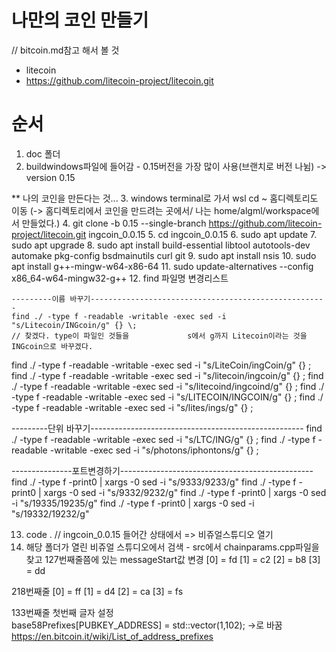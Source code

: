 # 나만의 코인 만들기
// bitcoin.md참고 해서 볼 것

- litecoin
- https://github.com/litecoin-project/litecoin.git

# 순서
1. doc 폴더
2. buildwindows파일에 들어감 - 0.15버전을 가장 많이 사용(브랜치로 버전 나뉨) -> version 0.15

** 나의 코인을 만든다는 것...
3. windows terminal로 가서 wsl cd ~ 홈디렉토리도 이동  (-> 홈디렉토리에서 코인을 만드려는 곳에서/ 나는 home/algml/workspace에서 만들었다.)
4. git clone -b 0.15 --single-branch https://github.com/litecoin-project/litecoin.git ingcoin_0.0.15
5. cd ingcoin_0.0.15
6. sudo apt update
7. sudo apt upgrade
8. sudo apt install build-essential libtool autotools-dev automake pkg-config bsdmainutils curl git 
9. sudo apt install nsis
10. sudo apt install g++-mingw-w64-x86-64
11. sudo update-alternatives --config x86_64-w64-mingw32-g++
12. find 파일명 변경리스트
```
---------이름 바꾸기-----------------------------------------------------
find ./ -type f -readable -writable -exec sed -i "s/Litecoin/INGcoin/g" {} \;
// 찾겠다. type이 파일인 것들을             s에서 g까지 Litecoin이라는 것을INGcoin으로 바꾸겠다.
```
find ./ -type f -readable -writable -exec sed -i "s/LiteCoin/ingCoin/g" {} \;
find ./ -type f -readable -writable -exec sed -i "s/litecoin/ingcoin/g" {} \;
find ./ -type f -readable -writable -exec sed -i "s/litecoind/ingcoind/g" {} \;
find ./ -type f -readable -writable -exec sed -i "s/LITECOIN/INGCOIN/g" {} \;
find ./ -type f -readable -writable -exec sed -i "s/lites/ings/g" {} \;

---------단위 바꾸기-----------------------------------------------------
find ./ -type f -readable -writable -exec sed -i "s/LTC/ING/g" {} \;
find ./ -type f -readable -writable -exec sed -i "s/photons/iphontons/g" {} \;

---------------포트변경하기------------------------------------------------
find ./ -type f -print0 | xargs -0 sed -i "s/9333/9233/g"
find ./ -type f -print0 | xargs -0 sed -i "s/9332/9232/g"
find ./ -type f -print0 | xargs -0 sed -i "s/19335/19235/g"
find ./ -type f -print0 | xargs -0 sed -i "s/19332/19232/g"

13. code .     // ingcoin_0.0.15 들어간 상태에서 
=> 비쥬얼스튜디오 열기
14. 해당 폴더가 열린 비쥬얼 스튜디오에서 
검색 - src에서 chainparams.cpp파일을 찾고 
127번째줄쯤에 있는 
messageStart값 변경
[0] = fd
[1] = c2
[2] = b8
[3] = dd

218번째줄
[0] = ff
[1] = d4
[2] = ca
[3] = fs


133번째줄 첫번째 글자 설정   
base58Prefixes[PUBKEY_ADDRESS] = std::vector<unsigned char>(1,102);   ->로 바꿈
https://en.bitcoin.it/wiki/List_of_address_prefixes